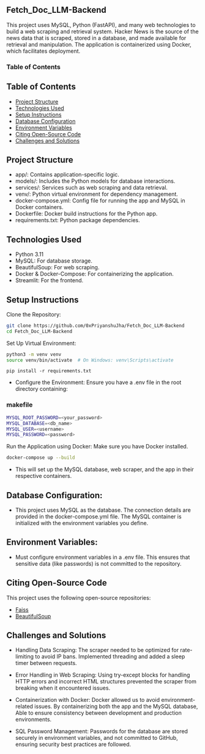 ## Fetch_Doc_LLM-Backend
This project uses MySQL, Python (FastAPI), and many web technologies to build a web scraping and retrieval system. Hacker News is the source of the news data that is scraped, stored in a database, and made available for retrieval and manipulation. The application is containerized using Docker, which facilitates deployment.
### Table of Contents
## Table of Contents
- [Project Structure](#project-structure)
- [Technologies Used](#technologies-used)
- [Setup Instructions](#setup-instructions)
- [Database Configuration](#database-configuration)
- [Environment Variables](#environment-variables)
- [Citing Open-Source Code](#citing-open-source-code)
- [Challenges and Solutions](#challenges-and-solutions)

## Project Structure
- app/: Contains application-specific logic.
- models/: Includes the Python models for database interactions.
- services/: Services such as web scraping and data retrieval.
- venv/: Python virtual environment for dependency management.
- docker-compose.yml: Config file for running the app and MySQL in Docker containers.
- Dockerfile: Docker build instructions for the Python app.
- requirements.txt: Python package dependencies.
  
## Technologies Used
* Python 3.11
* MySQL: For database storage.
* BeautifulSoup: For web scraping.
* Docker & Docker-Compose: For containerizing the application.
* Streamlit: For the frontend.


## Setup Instructions
Clone the Repository:

```bash
git clone https://github.com/0xPriyanshuJha/Fetch_Doc_LLM-Backend
cd Fetch_Doc_LLM-Backend
```
Set Up Virtual Environment:
``` bash
python3 -m venv venv
source venv/bin/activate  # On Windows: venv\Scripts\activate
```

```pip install -r requirements.txt```

* Configure the Environment: Ensure you have a .env file in the root directory containing:

### makefile
```bash
MYSQL_ROOT_PASSWORD=<your_password>
MYSQL_DATABASE=<db_name>
MYSQL_USER=<username>
MYSQL_PASSWORD=<password>
```

Run the Application using Docker: Make sure you have Docker installed.
```bash
docker-compose up --build
```
* This will set up the MySQL database, web scraper, and the app in their respective containers.

## Database Configuration:
- This project uses MySQL as the database. The connection details are provided in the docker-compose.yml file. The MySQL container is initialized with the environment variables you define.

## Environment Variables:
- Must configure environment variables in a .env file. This ensures that sensitive data (like passwords) is not committed to the repository.


## Citing Open-Source Code
This project uses the following open-source repositories:
- [Faiss](https://github.com/facebookresearch/faiss)
- [BeautifulSoup](https://www.crummy.com/software/BeautifulSoup/bs4/doc/)


## Challenges and Solutions
* Handling Data Scraping: The scraper needed to be optimized for rate-limiting to avoid IP bans. Implemented threading and added a sleep timer between requests.

* Error Handling in Web Scraping: Using try-except blocks for handling HTTP errors and incorrect HTML structures prevented the scraper from breaking when it encountered issues.

* Containerization with Docker: Docker allowed us to avoid environment-related issues. By containerizing both the app and the MySQL database, Able to ensure consistency between development and production environments.

* SQL Password Management: Passwords for the database are stored securely in environment variables, and not committed to GitHub, ensuring security best practices are followed.
